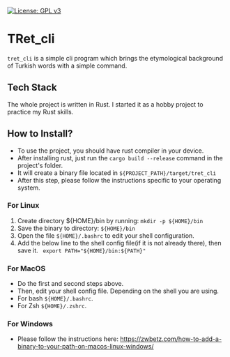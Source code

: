 [![License: GPL v3](https://img.shields.io/badge/License-GPLv3-blue.svg)](https://www.gnu.org/licenses/gpl-3.0)

# TRet_cli
`tret_cli` is a simple cli program which brings the etymological background of Turkish words with a simple command. 

## Tech Stack
The whole project is written in Rust. I started it as a hobby project to practice my Rust skills.

## How to Install?
- To use the project, you should have rust compiler in your device. 
- After installing rust, just run the `cargo build --release` command in the project's folder.
- It will create a binary file located in  `${PROJECT_PATH}/target/tret_cli`
- After this step, please follow the instructions specific to your operating system.

### For Linux
1. Create directory ${HOME}/bin by running:
``` mkdir -p ${HOME}/bin ```
2. Save the binary to directory: `${HOME}/bin`
3. Open the file `${HOME}/.bashrc` to edit your shell configuration. 
4. Add the below line to the shell config file(if it is not already there), then save it.
```  export PATH="${HOME}/bin:${PATH}" ```

### For MacOS 
- Do the first and second steps above. 
- Then, edit your shell config file. Depending on the shell you are using. 
- For bash `${HOME}/.bashrc`.
- For Zsh `${HOME}/.zshrc`.

### For Windows
- Please follow the instructions here: https://zwbetz.com/how-to-add-a-binary-to-your-path-on-macos-linux-windows/


